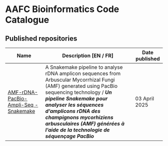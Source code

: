 # AAFC Bioinformatics Code Catalogue

## Published repositories

| **Name** | **Description [EN / FR]** | **Date published** |
| -------- | --------------- | ------------------ |
| [AMF-rDNA-PacBio-Ampli-Seq - Snakemake](https://github.com/AAFC-Bioinfo-AAC/AMF-rDNA-PacBio-amplicon-sequence-analysis-pipeline) | A Snakemake pipeline to analyse rDNA amplicon sequences from Arbuscular Mycorrhizal Fungi (AMF) generated using PacBio sequencing technology / ***Un pipeline Snakemake pour analyser les séquences d’amplicons rDNA des champignons mycorhiziens arbusculaires (AMF) générées à l’aide de la technologie de séquençage PacBio*** | 03 April 2025 |

